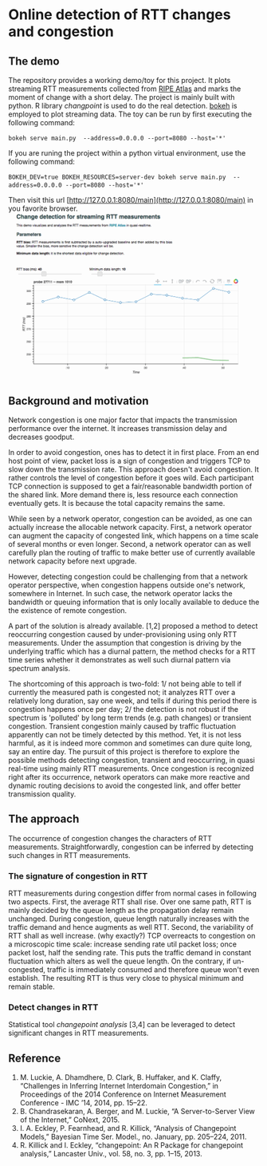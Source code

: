 # Online detection of RTT changes and congestion

## The demo
The repository provides a working demo/toy for this project.
It plots streaming RTT measurements collected from [RIPE Atlas](https://atlas.ripe.net) and marks the moment of change with a short delay.
The project is mainly built with python. R library *changpoint* is used to do the real detection. 
[bokeh](http://bokeh.pydata.org) is employed to plot streaming data.
The toy can be run by first executing the following command:
```
bokeh serve main.py  --address=0.0.0.0 --port=8080 --host='*'
```

If you are runing the project within a python virtual environment, use the following command:
 ```
 BOKEH_DEV=true BOKEH_RESOURCES=server-dev bokeh serve main.py  --address=0.0.0.0 --port=8080 --host='*'

```
Then visit this url [http://127.0.0.1:8080/main](http://127.0.0.1:8080/main) in you favorite browser.
![Example](/online_cpt.gif)

## Background and motivation
Network congestion is one major factor that impacts the transmission performance over the internet. 
It increases transmission delay and decreases goodput.

In order to avoid congestion, ones has to detect it in first place.
From an end host point of view, packet loss is a sign of congestion and triggers
TCP to slow down the transmission rate.
This approach doesn't avoid congestion. 
It rather controls the level of congestion before it goes wild.
Each participant TCP connection is supposed to get a fair/reasonable 
bandwidth portion of the shared link.
More demand there is, less resource each connection eventually gets.
It is because the total capacity remains the same.

While seen by a network operator, congestion can be avoided, 
as one can actually increase the allocable network capacity.
First, a network operator can augment the capacity of congested link, which
happens on a time scale of several months or even longer.
Second, a network operator can as well carefully plan the routing of traffic
 to make better use of currently available network capacity before next upgrade.

However, detecting congestion could be challenging from that a network operator perspective, 
when congestion happens outside one's network, somewhere in Internet.
In such case, the network operator lacks the bandwidth or queuing information that is
only locally available to deduce the the existence of remote congestion.

A part of the solution is already available. [1,2] proposed a method to detect
reoccurring congestion caused by under-provisioning using only RTT measurements.
Under the assumption that congestion is driving by the underlying traffic which has a diurnal
pattern, the method checks for a RTT time series whether it demonstrates as well such
 diurnal pattern via spectrum analysis. 

The shortcoming of this approach is two-fold: 1/ not being able to tell if currently 
the measured path is congested not; it analyzes RTT over a relatively long duration, say one week,
and tells if during this period there is congestion happens once per day; 
2/ the detection is not robust if the spectrum is
'polluted' by long term trends (e.g. path changes) or transient congestion.
Transient congestion mainly caused by traffic fluctuation apparently can not be timely detected by
this method.
Yet, it is not less harmful, as it is indeed more common and sometimes can dure quite long, say an entire day.
The pursuit of this project is therefore to explore the possible methods detecting
congestion, transient and reoccurring, in quasi real-time using mainly RTT measurements.
Once congestion is recognized right after its occurrence, network operators can make more
reactive and dynamic routing decisions to avoid the congested link, and offer better transmission quality.

## The approach
The occurrence of congestion changes the characters of RTT measurements.
Straightforwardly, congestion can be inferred by detecting such changes in RTT measurements.
### The signature of congestion in RTT
RTT measurements during congestion differ from normal cases in following two aspects.
First, the average RTT shall rise.
Over one same path, RTT is mainly decided by the queue length as the propagation delay remain unchanged.
During congestion, queue length naturally increases with the traffic demand and hence augments as well RTT.
Second, the variability of RTT shall as well increase. (why exactly?)
TCP overreacts to congestion on a microscopic time scale: increase sending rate util packet loss;
once packet lost, half the sending rate.
This puts the traffic demand in constant fluctuation which alters as well the queue length.
On the contrary, if un-congested, traffic is immediately consumed and therefore queue won't even establish.
The resulting RTT is thus very close to physical minimum and remain stable.
### Detect changes in RTT
Statistical tool *changepoint analysis* [3,4] can be leveraged to detect significant changes in RTT measurements.


## Reference
1. M. Luckie, A. Dhamdhere, D. Clark, B. Huffaker, and K. Claffy, “Challenges in Inferring Internet Interdomain Congestion,” in Proceedings of the 2014 Conference on Internet Measurement Conference - IMC ’14, 2014, pp. 15–22.
2. B. Chandrasekaran, A. Berger, and M. Luckie, “A Server-to-Server View of the Internet,” CoNext, 2015.
3. I. A. Eckley, P. Fearnhead, and R. Killick, “Analysis of Changepoint Models,” Bayesian Time Ser. Model., no. January, pp. 205–224, 2011.
4. R. Killick and I. Eckley, “changepoint: An R Package for changepoint analysis,” Lancaster Univ., vol. 58, no. 3, pp. 1–15, 2013.